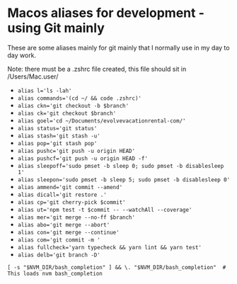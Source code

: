 # Macos aliases for development - using Git mainly

These are some aliases mainly for git mainly that I normally use in my day to day work.

Note: there must be a .zshrc file created, this file should sit in /Users/Mac.user/

- `alias l='ls -lah'`
- `alias commands='(cd ~/ && code .zshrc)'`
- `alias ckn='git checkout -b $branch'`
- `alias ck='git checkout $branch'`
- `alias goel='cd ~/Documents/evolvevacationrental-com/'`
- `alias status='git status'`
- `alias stash='git stash -u'`
- `alias pop='git stash pop'`
- `alias pushc='git push -u origin HEAD'`
- `alias pushcf='git push -u origin HEAD -f'`
- `alias sleepoff='sudo pmset -b sleep 0; sudo pmset -b disablesleep 1'`
- `alias sleepon='sudo pmset -b sleep 5; sudo pmset -b disablesleep 0'`
- `alias ammend='git commit --amend'`
- `alias dicall='git restore .'`
- `alias cp='git cherry-pick $commit'`
- `alias ut='npm test -t $commit -- --watchAll --coverage'`
- `alias mer='git merge --no-ff $branch'`
- `alias abo='git merge --abort'`
- `alias con='git merge --continue'`
- `alias com='git commit -m '`
- `alias fullcheck='yarn typecheck && yarn lint && yarn test'`
- `alias delb='git branch -D'`

`[ -s "$NVM_DIR/bash_completion" ] && \. "$NVM_DIR/bash_completion"  # This loads nvm bash_completion`